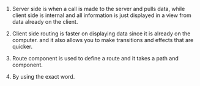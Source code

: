 1. Server side  is when a call is made to the server and pulls data, while client side is internal and all information is just displayed in a view from data already on the client.

2. Client side routing is faster on displaying data since it is already on the computer. and it also allows you to make transitions and effects that are quicker. 

3. Route component is used to define a route and it takes a path and component.

4. By using the exact word. 